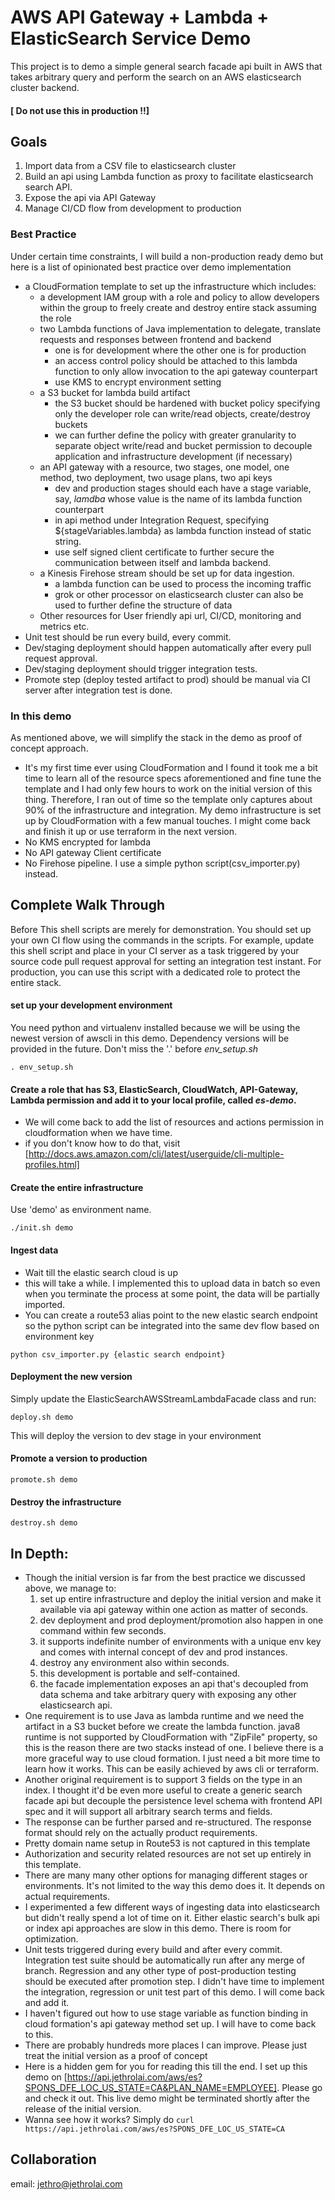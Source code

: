 # AWS API Gateway + Lambda + ElasticSearch Service Demo
This project is to demo a simple general search facade api built in AWS that takes arbitrary query and perform the search on an AWS elasticsearch cluster backend.  
#### \[ Do not use this in production !!\]

## Goals
1. Import data from a CSV file to elasticsearch cluster
1. Build an api using Lambda function as proxy to facilitate elasticsearch search API.
1. Expose the api via API Gateway
1. Manage CI/CD flow from development to production

### Best Practice
Under certain time constraints, I will build a non-production ready demo but here is a list of opinionated best practice over demo implementation

- a CloudFormation template to set up the infrastructure which includes:
  - a development IAM group with a role and policy to allow developers within the group to freely create and destroy entire stack assuming the role
  - two Lambda functions of Java implementation to delegate, translate requests and responses between frontend and backend
    - one is for development where the other one is for production
    - an access control policy should be attached to this lambda function to only allow invocation to the api gateway counterpart
    - use KMS to encrypt environment setting
  - a S3 bucket for lambda build artifact
    - the S3 bucket should be hardened with bucket policy specifying only the developer role can write/read objects, create/destroy buckets
    - we can further define the policy with greater granularity to separate object write/read and bucket permission to decouple application and infrastructure development (if necessary)
  - an API gateway with a resource, two stages, one model, one method, two deployment, two usage plans, two api keys
    - dev and production stages should each have a stage variable, say, _lamdba_ whose value is the name of its lambda function counterpart
    - in api method under Integration Request, specifying ${stageVariables.lambda} as lambda function instead of static string.
    - use self signed client certificate to further secure the communication between itself and lambda backend.
  - a Kinesis Firehose stream should be set up for data ingestion.
    - a lambda function can be used to process the incoming traffic
    - grok or other processor on elasticsearch cluster can also be used to further define the structure of data
  - Other resources for User friendly api url, CI/CD, monitoring and metrics etc.
- Unit test should be run every build, every commit.
- Dev/staging deployment should happen automatically after every pull request approval.
- Dev/staging deployment should trigger integration tests.
- Promote step (deploy tested artifact to prod) should be manual via CI server after integration test is done.  

### In this demo
As mentioned above, we will simplify the stack in the demo as proof of concept approach.
- It's my first time ever using CloudFormation and I found it took me a bit time to learn all of the resource specs aforementioned and fine tune the template and I had only few hours to work on the initial version of this thing. Therefore, I ran out of time so the template only captures about 90% of the infrastructure and integration. My demo infrastructure is set up by CloudFormation with a few manual touches. I might come back and finish it up or use terraform in the next version.
- No KMS encrypted for lambda
- No API gateway Client certificate
- No Firehose pipeline. I use a simple python script(csv_importer.py) instead.


## Complete Walk Through

Before
This shell scripts are merely for demonstration. You should set up your own CI flow using the commands in the scripts. For example, update this shell script and place in your CI server as a task triggered by your source code pull request approval for setting an integration test instant. For production, you can use this script with a dedicated role to protect the entire stack.


#### set up your development environment
You need python and virtualenv installed because we will be using the newest version of awscli in this demo.
Dependency versions will be provided in the future.
Don't miss the '.' before _env_setup.sh_
```
. env_setup.sh
```

#### Create a role that has S3, ElasticSearch, CloudWatch, API-Gateway, Lambda permission and add it to your local profile, called _es-demo_.
  * We will come back to add the list of resources and actions permission in cloudformation when we have time.
  * if you don't know how to do that, visit [http://docs.aws.amazon.com/cli/latest/userguide/cli-multiple-profiles.html]

#### Create the entire infrastructure
Use 'demo' as environment name.
```
./init.sh demo
```

#### Ingest data
  * Wait till the elastic search cloud is up
  * this will take a while. I implemented this to upload data in batch so even when you terminate the process at some point, the data will be partially imported.  
  * You can create a route53 alias point to the new elastic search endpoint so the python script can be integrated into the same dev flow based on environment key
```
python csv_importer.py {elastic search endpoint}
```

#### Deployment the new version
Simply update the ElasticSearchAWSStreamLambdaFacade class and run:
```
deploy.sh demo
```
This will deploy the version to dev stage in your environment

#### Promote a version to production
```
promote.sh demo
```

#### Destroy the infrastructure
```
destroy.sh demo
```

## In Depth:
  * Though the initial version is far from the best practice we discussed above, we manage to:
    1. set up entire infrastructure and deploy the initial version and make it available via api gateway within one action as matter of seconds.
    2. dev deployment and prod deployment/promotion also happen in one command within few seconds.
    3. it supports indefinite number of environments with a unique env key and comes with internal concept of dev and prod instances.
    4. destroy any environment also within seconds.
    5. this development is portable and self-contained.
    6. the facade implementation exposes an api that's decoupled from data schema and take arbitrary query with exposing any other elasticsearch api.
  * One requirement is to use Java as lambda runtime and we need the artifact in a S3 bucket before we create the lambda function. java8 runtime is not supported by CloudFormation with "ZipFile" property, so this is the reason there are two stacks instead of one. I believe there is a more graceful way to use cloud formation. I just need a bit more time to learn how it works. This can be easily achieved by aws cli or terraform.
  * Another original requirement is to support 3 fields on the type in an index. I thought it'd be even more useful to create a generic search facade api but decouple the persistence level schema with frontend API spec and it will support all arbitrary search terms and fields.
  * The response can be further parsed and re-structured. The response format should rely on the actually product requirements.
  * Pretty domain name setup in Route53 is not captured in this template
  * Authorization and security related resources are not set up entirely in this template.
  * There are many many other options for managing different stages or environments. It's not limited to the way this demo does it. It depends on actual requirements.
  * I experimented a few different ways of ingesting data into elasticsearch but didn't really spend a lot of time on it. Either elastic search's bulk api or index api approaches are slow in this demo. There is room for optimization.
  * Unit tests triggered during every build and after every commit. Integration test suite should be automatically run after any merge of branch. Regression and any other type of post-production testing should be executed after promotion step. I didn't have time to implement the integration, regression or unit test part of this demo. I will come back and add it.
  * I haven't figured out how to use stage variable as function binding in cloud formation's api gateway method set up. I will have to come back to this.
  * There are probably hundreds more places I can improve. Please just treat the initial version as a proof of concept
  * Here is a hidden gem for you for reading this till the end. I set up this demo on [https://api.jethrolai.com/aws/es?SPONS_DFE_LOC_US_STATE=CA&PLAN_NAME=EMPLOYEE]. Please go and check it out. This live demo might be terminated shortly after the release of the initial version.
  * Wanna see how it works? Simply do `curl https://api.jethrolai.com/aws/es?SPONS_DFE_LOC_US_STATE=CA`

## Collaboration
  email: jethro@jethrolai.com
